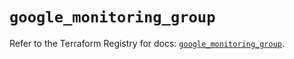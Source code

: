 # `google_monitoring_group`

Refer to the Terraform Registry for docs: [`google_monitoring_group`](https://registry.terraform.io/providers/hashicorp/google-beta/5.26.0/docs/resources/google_monitoring_group).
